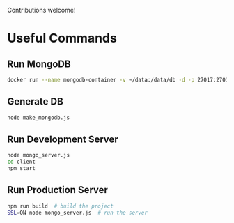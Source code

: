 Contributions welcome!

# Useful Commands

## Run MongoDB
```bash
docker run --name mongodb-container -v ~/data:/data/db -d -p 27017:27017 mongo
```

## Generate DB
```bash
node make_mongodb.js
```

## Run Development Server
```bash
node mongo_server.js
cd client
npm start
```

## Run Production Server
```bash
npm run build  # build the project
SSL=ON node mongo_server.js  # run the server
```
